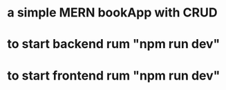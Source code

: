 # a simple MERN bookApp with CRUD
# to start backend rum "npm run dev"
# to start frontend rum "npm run dev"
